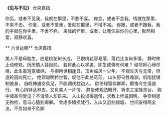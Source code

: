 **《见与不见》**
仓央嘉措

你见，或者不见我，我就在那里，不悲不喜。
你念，或者不念我，情就在那里，不来不去。
你爱，或者不爱我，爱就在那里，不增不减。
你跟，或者不跟我，我的手就在你手里，不舍不弃。
来我的怀里，或者，让我住进你的心里，默然相爱，寂静欢喜。

** 六世达赖**
仓央嘉措

美人不是母胎生，应是桃花树长成，
已恨桃花容易落，落花比汝尚多情。
静时修止动修观，历历情人挂目前，
若将此心以学道，即生成佛有何难？
结尽同心缔尽缘，此生虽短意缠绵，
与卿再世相逢日，玉树临风一少年。
不观生灭与无常，但逐轮回向死亡，
绝顶聪明矜世智，叹他于此总茫茫。
山头野马性难驯，机陷犹堪制彼身，
自叹神通空具足，不能调伏枕边人。
欲倚绿窗伴卿卿，颇悔今生误道行。
有心持钵丛林去，又负美人一片情。
静坐修观法眼开，祈求三宝降灵台，
观中诸圣何曾见？不请情人却自来。
入山投谒得道僧，求教上师说因明。
争奈相思无拘检，意马心猿到卿卿。
曾虑多情损梵行，入山又恐别倾城，
世间安得两全法，不负如来不负卿

